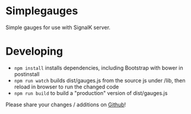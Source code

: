 Simplegauges
============

Simple gauges for use with SignalK server.

Developing
==========

- `npm install` installs dependencies, including Bootstrap with bower in postinstall
- `npm run watch` builds dist/gauges.js from the source js under /lib, then reload in browser to run the changed code
- `npm run build` to build a "production" version of dist/gauges.js

Please share your changes / additions on [Github](http://blog.scottlowe.org/2015/01/27/using-fork-branch-git-workflow/)!
